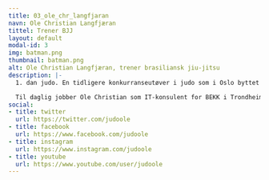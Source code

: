 ```yaml
---
title: 03_ole_chr_langfjaran
navn: Ole Christian Langfjæran
tittel: Trener BJJ
layout: default
modal-id: 3
img: batman.png
thumbnail: batman.png
alt: Ole Christian Langfjæran, trener brasiliansk jiu-jitsu
description: |-
  1. dan judo. En tidligere konkurranseutøver i judo som i Oslo byttet beite og begynte med brasiliansk jiu-jitsu. Ole Christian leder nybegynnerkurset for BJJ med gi(drakt)

  Til daglig jobber Ole Christian som IT-konsulent for BEKK i Trondheim.
social:
- title: twitter
  url: https://twitter.com/judoole
- title: facebook
  url: https://www.facebook.com/judoole
- title: instagram
  url: https://www.instagram.com/judoole
- title: youtube
  url: https://www.youtube.com/user/judoole
---
```



